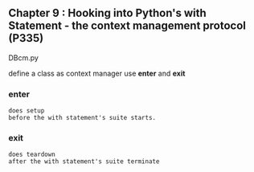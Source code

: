 ## Chapter 9 : Hooking into Python's with Statement - the context management protocol (P335)
DBcm.py

define a class as context manager
use __enter__ and __exit__
### __enter__
    does setup
    before the with statement's suite starts.

### __exit__
    does teardown
    after the with statement's suite terminate